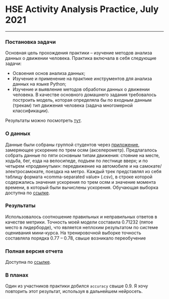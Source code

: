 # HSE Activity Analysis Practice, July 2021
***
### Постановка задачи ###
Основная цель прохождения практики – изучение методов анализа данных о движении человека. Практика включала в себя следующие задачи:
* Освоения основ анализа данных;
* Изучение и применение на практике инструментов для анализа данных на языке Python;
* Изучение и выявление методов обработки данных о движении человека.
В качестве основного домашнего задания требовалось построить модель, которая определяла бы по входным данным (трекам) тип движения человека (задача многомерной классификации).

Результаты можно посмотреть [тут](https://www.kaggle.com/c/activity-analysis/overview).

### О данных ###
Данные были собраны группой студентов через [приложение](https://play.google.com/store/apps/details?id=com.chrystianvieyra.physicstoolboxsuite&hl=ru&gl=US), замеряющее ускорение по трем осям (акселерометр). Предлагалось собрать данные по пяти основным
типам движения: стояние на месте, ходьба, бег, езда на велосипеде, подъем по лестнице вверх; и по четырем «продвинутым»: передвижение на автомобиле и на самокате/электросамокате, поездка на метро.
Каждый трек представлял из себя таблицу формата «comma-separated value» (.csv), в строке которой содержались значения ускорения по трем осям и значение момента времени, в который были вычислены ускорения.
Обучающая выборка доступна по [ссылке](https://drive.google.com/file/d/1CJkl43-uOelpuA2nDxvjnQkvXUvpAIuP/view?usp=sharing).

### Результаты ###
Использовалось соотношение правильных и неправильных ответов в качестве метрики. Точность моей модели составила 0.71232 (пятое место в лидерборде), что является неплохим результатом по системе оценивания мини-курса. На тренировочной выборке точность составляла порядка 0.77 – 0.78, свыше возникало переобучение

### Полная версия отчета ###
Доступна по [ссылке](https://drive.google.com/file/d/1ZX9x-T6a54QvOFRZzMsPrhr1yLHZQbUm/view?usp=sharing).

### В планах ###
Один из участников практики добился `accuracy` свыше 0.9. Я хочу повторить этот результат, используя в дальнейшем нейросеть.
